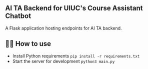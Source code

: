 ## AI TA Backend for UIUC's Course Assistant Chatbot
A Flask application hosting endpoints for AI TA backend.

## 💁‍♀️ How to use

- Install Python requirements `pip install -r requirements.txt`
- Start the server for development `python3 main.py`
